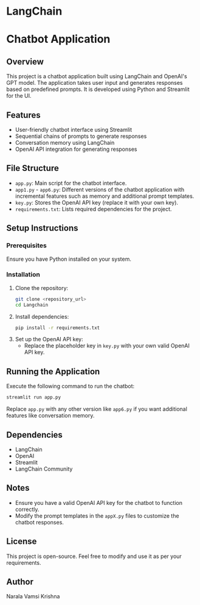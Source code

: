 # LangChain

# Chatbot Application

## Overview
This project is a chatbot application built using LangChain and OpenAI's GPT model. The application takes user input and generates responses based on predefined prompts. It is developed using Python and Streamlit for the UI.

## Features
- User-friendly chatbot interface using Streamlit
- Sequential chains of prompts to generate responses
- Conversation memory using LangChain
- OpenAI API integration for generating responses

## File Structure
- `app.py`: Main script for the chatbot interface.
- `app1.py` - `app6.py`: Different versions of the chatbot application with incremental features such as memory and additional prompt templates.
- `key.py`: Stores the OpenAI API key (replace it with your own key).
- `requirements.txt`: Lists required dependencies for the project.

## Setup Instructions
### Prerequisites
Ensure you have Python installed on your system.

### Installation
1. Clone the repository:
   ```bash
   git clone <repository_url>
   cd Langchain
   ```
2. Install dependencies:
   ```bash
   pip install -r requirements.txt
   ```
3. Set up the OpenAI API key:
   - Replace the placeholder key in `key.py` with your own valid OpenAI API key.

## Running the Application
Execute the following command to run the chatbot:
```bash
streamlit run app.py
```
Replace `app.py` with any other version like `app6.py` if you want additional features like conversation memory.

## Dependencies
- LangChain
- OpenAI
- Streamlit
- LangChain Community

## Notes
- Ensure you have a valid OpenAI API key for the chatbot to function correctly.
- Modify the prompt templates in the `appX.py` files to customize the chatbot responses.

## License
This project is open-source. Feel free to modify and use it as per your requirements.

## Author
Narala Vamsi Krishna

